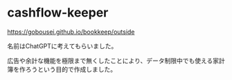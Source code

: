 # cashflow-keeper

<https://gobousei.github.io/bookkeep/outside>

名前はChatGPTに考えてもらいました。

広告や余計な機能を極限まで無くしたことにより、データ制限中でも使える家計簿を作ろうという目的で作成しました。
